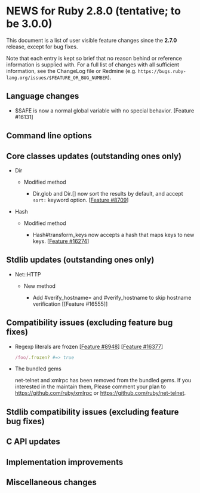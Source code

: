 # NEWS for Ruby 2.8.0 (tentative; to be 3.0.0)

This document is a list of user visible feature changes since the
 **2.7.0** release, except for bug fixes.

Note that each entry is kept so brief that no reason behind or reference
information is supplied with.  For a full list of changes with all
sufficient information, see the ChangeLog file or Redmine
(e.g. `https://bugs.ruby-lang.org/issues/$FEATURE_OR_BUG_NUMBER`).

## Language changes

* $SAFE is now a normal global variable with no special behavior. [Feature #16131]

## Command line options

## Core classes updates (outstanding ones only)

* Dir

    * Modified method

        * Dir.glob and Dir.[] now sort the results by default, and
          accept `sort:` keyword option.  [[Feature #8709]]

* Hash

    * Modified method

        * Hash#transform_keys now accepts a hash that maps keys to new
          keys.  [[Feature #16274]]

## Stdlib updates (outstanding ones only)

* Net::HTTP

    * New method

        * Add #verify_hostname= and #verify_hostname to skip hostname verification
          [[Feature #16555]]

## Compatibility issues (excluding feature bug fixes)

* Regexp literals are frozen [[Feature #8948]] [[Feature #16377]]

    ```ruby
    /foo/.frozen? #=> true
    ```

* The bundled gems

    net-telnet and xmlrpc has been removed from the bundled gems.
    If you interested in the maintain them, Please comment your plan
    to https://github.com/ruby/xmlrpc or https://github.com/ruby/net-telnet.

## Stdlib compatibility issues (excluding feature bug fixes)

## C API updates

## Implementation improvements

## Miscellaneous changes


[Feature #8709]:  https://bugs.ruby-lang.org/issues/8709
[Feature #8948]:  https://bugs.ruby-lang.org/issues/8948
[Feature #16274]: https://bugs.ruby-lang.org/issues/16274
[Feature #16377]: https://bugs.ruby-lang.org/issues/16377
